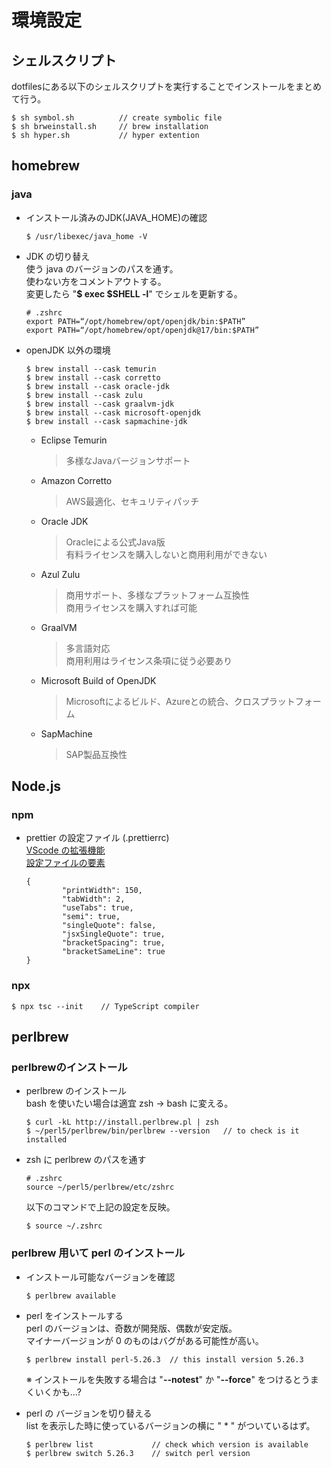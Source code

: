 # 環境設定
## シェルスクリプト
dotfilesにある以下のシェルスクリプトを実行することでインストールをまとめて行う。
```shell
$ sh symbol.sh          // create symbolic file
$ sh brweinstall.sh     // brew installation
$ sh hyper.sh           // hyper extention
```

## homebrew
### java
* インストール済みのJDK(JAVA_HOME)の確認
    ```shell
    $ /usr/libexec/java_home -V
    ```

* JDK の切り替え  
    使う java のバージョンのパスを通す。  
    使わない方をコメントアウトする。  
    変更したら "**$ exec $SHELL -l**" でシェルを更新する。
    ```zshrc
    # .zshrc
    export PATH=“/opt/homebrew/opt/openjdk/bin:$PATH” 
    export PATH=“/opt/homebrew/opt/openjdk@17/bin:$PATH”
    ```

* openJDK 以外の環境
    ```shell
    $ brew install --cask temurin
    $ brew install --cask corretto
    $ brew install --cask oracle-jdk
    $ brew install --cask zulu
    $ brew install --cask graalvm-jdk
    $ brew install --cask microsoft-openjdk
    $ brew install --cask sapmachine-jdk
    ```

    - Eclipse Temurin  
        > 多様なJavaバージョンサポート
    - Amazon Corretto  
        > AWS最適化、セキュリティパッチ
    - Oracle JDK  
        > Oracleによる公式Java版  
        有料ライセンスを購入しないと商用利用ができない
    - Azul Zulu  
        > 商用サポート、多様なプラットフォーム互換性  
        商用ライセンスを購入すれば可能
    - GraalVM  
        > 多言語対応  
        商用利用はライセンス条項に従う必要あり
    - Microsoft Build of OpenJDK  
        > Microsoftによるビルド、Azureとの統合、クロスプラットフォーム
    - SapMachine  
        > SAP製品互換性


## Node.js
### npm
* prettier の設定ファイル (.prettierrc)  
    [VScode の拡張機能](https://ma-vericks.com/blog/vscode-prettier/ )  
    [設定ファイルの要素](https://zenn.dev/rescuenow/articles/c07dd571dfe10f/ )
    ```prettierrc
    {
            "printWidth": 150,
            "tabWidth": 2,
            "useTabs": true,
            "semi": true,
            "singleQuote": false,
            "jsxSingleQuote": true,
            "bracketSpacing": true,
            "bracketSameLine": true
    }
    ```

### npx
```shell
$ npx tsc --init    // TypeScript compiler
```


## perlbrew
### perlbrewのインストール
* perlbrew のインストール  
    bash を使いたい場合は適宜 zsh -> bash に変える。
    ```shell
    $ curl -kL http://install.perlbrew.pl | zsh
    $ ~/perl5/perlbrew/bin/perlbrew --version   // to check is it installed
    ```

* zsh に perlbrew のパスを通す
    ```zshrc
    # .zshrc
    source ~/perl5/perlbrew/etc/zshrc
    ```
    以下のコマンドで上記の設定を反映。
    ```shell
    $ source ~/.zshrc
    ```

### perlbrew 用いて perl のインストール
* インストール可能なバージョンを確認  
    ```shell
    $ perlbrew available
    ```

* perl をインストールする  
    perl のバージョンは、奇数が開発版、偶数が安定版。  
    マイナーバージョンが 0 のものはバグがある可能性が高い。  
    ```shell
    $ perlbrew install perl-5.26.3  // this install version 5.26.3
    ```
    ※ インストールを失敗する場合は "**--notest**" か "**--force**" をつけるとうまくいくかも...?

* perl の バージョンを切り替える  
    list を表示した時に使っているバージョンの横に " * " がついているはず。
    ```shell
    $ perlbrew list             // check which version is available
    $ perlbrew switch 5.26.3    // switch perl version
    ```
